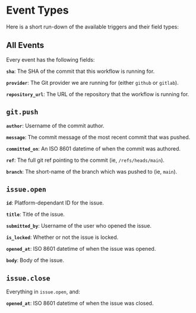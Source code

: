 # Event Types

Here is a short run-down of the available triggers and their field types:

## All Events

Every event has the following fields:

**`sha`**: The SHA of the commit that this workflow is running for.

**`provider`**: The Git provider we are running for (either `github` or `gitlab`).

**`repository_url`**: The URL of the repository that the workflow is running for.

## `git.push`

**`author`**: Username of the commit author.

**`message`**: The commit message of the most recent commit that was pushed.

**`committed_on`**: An ISO 8601 datetime of when the commit was authored.

**`ref`**: The full git ref pointing to the commit (ie, `/refs/heads/main`).

**`branch`**: The short-name of the branch which was pushed to (ie, `main`).

## `issue.open`

**`id`**: Platform-dependant ID for the issue.

**`title`**: Title of the issue.

**`submitted_by`**: Username of the user who opened the issue.

**`is_locked`**: Whether or not the issue is locked.

**`opened_at`**: ISO 8601 datetime of when the issue was opened.

**`body`**: Body of the issue.

## `issue.close`

Everything in `issue.open`, and:

**`opened_at`**: ISO 8601 datetime of when the issue was closed.
